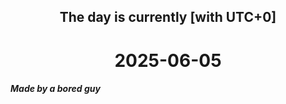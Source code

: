 <h2 align=center>The day is currently [with UTC+0]</h2>
<h1 align=center><!--TIME BEGIN-->2025-06-05<!--TIME END--></h1>
<h5>Made by a bored guy</h5>
